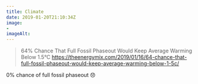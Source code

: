 ```yaml
---
title: Climate
date: 2019-01-20T21:10:34Z
image: 
- 
imageAlt: 
---
```


> 64% Chance That Full Fossil Phaseout Would Keep Average Warming Below 1.5°C
<https://theenergymix.com/2019/01/16/64-chance-that-full-fossil-phaseout-would-keep-average-warming-below-1-5c/>

0% chance of full fossil phaseout 😞
